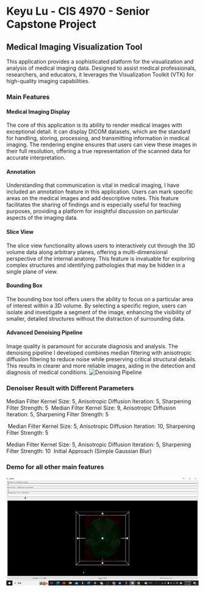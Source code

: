   # Keyu Lu - CIS 4970 - Senior Capstone Project
  ## Medical Imaging Visualization Tool
  
  This application provides a sophisticated platform for the visualization and analysis of medical imaging data. Designed to assist medical professionals, researchers, and educators, it leverages the Visualization Toolkit (VTK) for high-quality imaging capabilities.
  ### Main Features
  
  #### Medical Imaging Display

  The core of this application is its ability to render medical images with exceptional detail. It can display DICOM datasets, which are the standard for handling, storing, processing, and transmitting information in medical imaging. The rendering engine ensures that users can view these images in their full resolution, offering a true representation of the scanned data for accurate interpretation.
  
  #### Annotation
  
  Understanding that communication is vital in medical imaging, I have included an annotation feature in this application. Users can mark specific areas on the medical images and add descriptive notes. This feature facilitates the sharing of findings and is especially useful for teaching purposes, providing a platform for insightful discussion on particular aspects of the imaging data.
  
  #### Slice View
  
  The slice view functionality allows users to interactively cut through the 3D volume data along arbitrary planes, offering a multi-dimensional perspective of the internal anatomy. This feature is invaluable for exploring complex structures and identifying pathologies that may be hidden in a single plane of view.
  
  #### Bounding Box
  The bounding box tool offers users the ability to focus on a particular area of interest within a 3D volume. By selecting a specific region, users can isolate and investigate a segment of the image, enhancing the visibility of smaller, detailed structures without the distraction of surrounding data.
  
  #### Advanced Denoising Pipeline
  Image quality is paramount for accurate diagnosis and analysis. The denoising pipeline I developed combines median filtering with anisotropic diffusion filtering to reduce noise while preserving critical structural details. This results in clearer and more reliable images, aiding in the detection and diagnosis of medical conditions.
  ![Denoising Pipeline]()

  ### Denoiser Result with Different Parameters
  Median Filter Kernel Size: 5, Anisotropic Diffusion Iteration: 5, Sharpening Filter Strength: 5
  ![]()
  Median Filter Kernel Size: 9, Anisotropic Diffusion Iteration: 5, Sharpening Filter Strength: 5

  ![]()
  Median Filter Kernel Size: 5, Anisotropic Diffusion Iteration: 10, Sharpening Filter Strength: 5
  ![]()
  
  Median Filter Kernel Size: 5, Anisotropic Diffusion Iteration: 5, Sharpening Filter Strength: 10
  ![]()
  Initial Approach (Simple Gaussian Blur)
  ![]()


  ### Demo for all other main features
  
  ![](https://github.com/uluyek/senior-capstone-project/blob/main/Other%20Features.gif)
